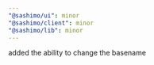 ```yaml
---
"@sashimo/ui": minor
"@sashimo/client": minor
"@sashimo/lib": minor
---
```


added the ability to change the basename
